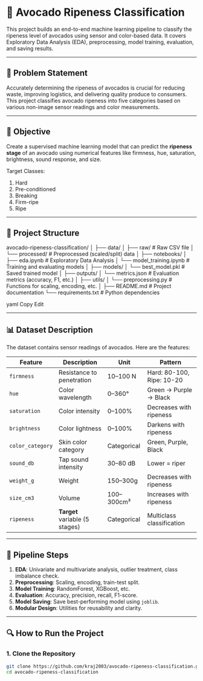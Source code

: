 # 🥑 Avocado Ripeness Classification

This project builds an end-to-end machine learning pipeline to classify the ripeness level of avocados using sensor and color-based data. It covers Exploratory Data Analysis (EDA), preprocessing, model training, evaluation, and saving results.

---

## 📌 Problem Statement

Accurately determining the ripeness of avocados is crucial for reducing waste, improving logistics, and delivering quality produce to consumers. This project classifies avocado ripeness into five categories based on various non-image sensor readings and color measurements.

---

## 🧠 Objective

Create a supervised machine learning model that can predict the **ripeness stage** of an avocado using numerical features like firmness, hue, saturation, brightness, sound response, and size.

Target Classes:
1. Hard  
2. Pre-conditioned  
3. Breaking  
4. Firm-ripe  
5. Ripe

---

## 📂 Project Structure

avocado-ripeness-classification/
│
├── data/
│ ├── raw/ # Raw CSV file
│ └── processed/ # Preprocessed (scaled/split) data
│
├── notebooks/
│ ├── eda.ipynb # Exploratory Data Analysis
│ └── model_training.ipynb # Training and evaluating models
│
├── models/
│ └── best_model.pkl # Saved trained model
│
├── outputs/
│ └── metrics.json # Evaluation metrics (accuracy, F1, etc.)
│
├── utils/
│ └── preprocessing.py # Functions for scaling, encoding, etc.
│
├── README.md # Project documentation
└── requirements.txt # Python dependencies

yaml
Copy
Edit

---

## 📊 Dataset Description

The dataset contains sensor readings of avocados. Here are the features:

| Feature         | Description                              | Unit         | Pattern                           |
|----------------|------------------------------------------|--------------|-----------------------------------|
| `firmness`     | Resistance to penetration                | 10–100 N     | Hard: 80-100, Ripe: 10-20         |
| `hue`          | Color wavelength                         | 0–360°       | Green → Purple → Black            |
| `saturation`   | Color intensity                          | 0–100%       | Decreases with ripeness           |
| `brightness`   | Color lightness                          | 0–100%       | Darkens with ripeness             |
| `color_category`| Skin color category                     | Categorical  | Green, Purple, Black              |
| `sound_db`     | Tap sound intensity                      | 30–80 dB     | Lower = riper                     |
| `weight_g`     | Weight                                   | 150–300g     | Decreases with ripeness           |
| `size_cm3`     | Volume                                   | 100–300cm³   | Increases with ripeness           |
| `ripeness`     | **Target** variable (5 stages)           | Categorical  | Multiclass classification         |

---

## 🚀 Pipeline Steps

1. **EDA**: Univariate and multivariate analysis, outlier treatment, class imbalance check.
2. **Preprocessing**: Scaling, encoding, train-test split.
3. **Model Training**: RandomForest, XGBoost, etc.
4. **Evaluation**: Accuracy, precision, recall, F1-score.
5. **Model Saving**: Save best-performing model using `joblib`.
6. **Modular Design**: Utilities for reusability and clarity.

---

## 🔍 How to Run the Project

### 1. Clone the Repository

```bash
git clone https://github.com/kraj2003/avocado-ripeness-classification.git
cd avocado-ripeness-classification

